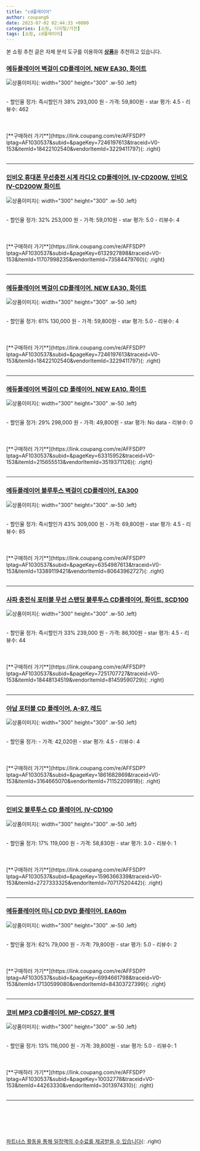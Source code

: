 ```yaml
---
title: "cd플레이어"
author: coupang6
date: 2023-07-02 02:44:33 +0800
categories: [쇼핑, 디이털/가전]
tags: [쇼핑, cd플레이어]
---
```


본 쇼핑 추천 글은 자체 분석 도구를 이용하여 [**상품**](https://link.coupang.com/a/bao1ui)을 추천하고 있습니다.

### [에듀플레이어 벽걸이 CD플레이어, NEW EA30, 화이트](https://link.coupang.com/re/AFFSDP?lptag=AF1030537&subid=&pageKey=7246197613&traceid=V0-153&itemId=18422102540&vendorItemId=3229411797)

![상품이미지](https://thumbnail6.coupangcdn.com/thumbnails/remote/230x230ex/image/retail/images/4332043739311754-9a5d9f6d-aaca-4e11-a6ec-c6779aa6fc1a.jpg){: width="300" height="300" .w-50 .left}


<br>
- 할인율 정가: 즉시할인가 38%  293,000   원
- 가격: 59,800원
- star 평가: 4.5
- 리뷰수: 462
<br>
<br>
<br>
<br>
[**구매하러 가기**](https://link.coupang.com/re/AFFSDP?lptag=AF1030537&subid=&pageKey=7246197613&traceid=V0-153&itemId=18422102540&vendorItemId=3229411797){: .right}
<br>
<br>

---

### [인비오 휴대폰 무선충전 시계 라디오 CD플레이어, IV-CD200W, 인비오 IV-CD200W 화이트](https://link.coupang.com/re/AFFSDP?lptag=AF1030537&subid=&pageKey=6132927898&traceid=V0-153&itemId=11707998235&vendorItemId=73584479760)

![상품이미지](https://thumbnail9.coupangcdn.com/thumbnails/remote/230x230ex/image/rs_quotation_api/xkqgptq5/a7fddc0187dd41c4b318bd320a40124d.jpg){: width="300" height="300" .w-50 .left}


<br>
- 할인율 정가: 32%  253,000   원
- 가격: 59,010원
- star 평가: 5.0
- 리뷰수: 4
<br>
<br>
<br>
<br>
[**구매하러 가기**](https://link.coupang.com/re/AFFSDP?lptag=AF1030537&subid=&pageKey=6132927898&traceid=V0-153&itemId=11707998235&vendorItemId=73584479760){: .right}
<br>
<br>

---

### [에듀플레이어 벽걸이 CD플레이어, NEW EA30, 화이트](https://link.coupang.com/re/AFFSDP?lptag=AF1030537&subid=&pageKey=7246197613&traceid=V0-153&itemId=18422102540&vendorItemId=3229411797)

![상품이미지](https://thumbnail6.coupangcdn.com/thumbnails/remote/230x230ex/image/retail/images/4332043739311754-9a5d9f6d-aaca-4e11-a6ec-c6779aa6fc1a.jpg){: width="300" height="300" .w-50 .left}


<br>
- 할인율 정가: 61%  130,000   원
- 가격: 59,800원
- star 평가: 5.0
- 리뷰수: 4
<br>
<br>
<br>
<br>
[**구매하러 가기**](https://link.coupang.com/re/AFFSDP?lptag=AF1030537&subid=&pageKey=7246197613&traceid=V0-153&itemId=18422102540&vendorItemId=3229411797){: .right}
<br>
<br>

---

### [에듀플레이어 벽걸이 CD 플레이어, NEW EA10, 화이트](https://link.coupang.com/re/AFFSDP?lptag=AF1030537&subid=&pageKey=63315952&traceid=V0-153&itemId=215655513&vendorItemId=3519371126)

![상품이미지](https://thumbnail8.coupangcdn.com/thumbnails/remote/230x230ex/image/retail/images/3234487405115355-5f993208-1ad9-4162-be6f-72f239609cbe.jpg){: width="300" height="300" .w-50 .left}


<br>
- 할인율 정가: 29%  298,000   원
- 가격: 49,800원
- star 평가: No data
- 리뷰수: 0
<br>
<br>
<br>
<br>
[**구매하러 가기**](https://link.coupang.com/re/AFFSDP?lptag=AF1030537&subid=&pageKey=63315952&traceid=V0-153&itemId=215655513&vendorItemId=3519371126){: .right}
<br>
<br>

---

### [에듀플레이어 블루투스 벽걸이 CD플레이어, EA300](https://link.coupang.com/re/AFFSDP?lptag=AF1030537&subid=&pageKey=6354987613&traceid=V0-153&itemId=13389119421&vendorItemId=80643962727)

![상품이미지](https://thumbnail10.coupangcdn.com/thumbnails/remote/230x230ex/image/retail/images/664860889734612-cd20daf9-451a-41b5-890e-53ba873a8334.jpg){: width="300" height="300" .w-50 .left}


<br>
- 할인율 정가: 즉시할인가 43%  309,000   원
- 가격: 69,800원
- star 평가: 4.5
- 리뷰수: 85
<br>
<br>
<br>
<br>
[**구매하러 가기**](https://link.coupang.com/re/AFFSDP?lptag=AF1030537&subid=&pageKey=6354987613&traceid=V0-153&itemId=13389119421&vendorItemId=80643962727){: .right}
<br>
<br>

---

### [사파 충전식 포터블 무선 스탠딩 블루투스 CD플레이어, 화이트, SCD100](https://link.coupang.com/re/AFFSDP?lptag=AF1030537&subid=&pageKey=7251707727&traceid=V0-153&itemId=18448134519&vendorItemId=81459590729)

![상품이미지](https://thumbnail10.coupangcdn.com/thumbnails/remote/230x230ex/image/retail/images/4698486813135235-cc971792-3b26-40af-8947-9e12ef6c6bf9.jpg){: width="300" height="300" .w-50 .left}


<br>
- 할인율 정가: 즉시할인가 33%  239,000   원
- 가격: 86,100원
- star 평가: 4.5
- 리뷰수: 44
<br>
<br>
<br>
<br>
[**구매하러 가기**](https://link.coupang.com/re/AFFSDP?lptag=AF1030537&subid=&pageKey=7251707727&traceid=V0-153&itemId=18448134519&vendorItemId=81459590729){: .right}
<br>
<br>

---

### [아남 포터블 CD 플레이어, A-87, 레드](https://link.coupang.com/re/AFFSDP?lptag=AF1030537&subid=&pageKey=1861682869&traceid=V0-153&itemId=3164665070&vendorItemId=71152209918)

![상품이미지](https://thumbnail6.coupangcdn.com/thumbnails/remote/230x230ex/image/retail/images/2020/07/23/9/5/9393e338-7f19-46d1-8565-97df272d3663.jpg){: width="300" height="300" .w-50 .left}


<br>
- 할인율 정가: 
- 가격: 42,020원
- star 평가: 4.5
- 리뷰수: 4
<br>
<br>
<br>
<br>
[**구매하러 가기**](https://link.coupang.com/re/AFFSDP?lptag=AF1030537&subid=&pageKey=1861682869&traceid=V0-153&itemId=3164665070&vendorItemId=71152209918){: .right}
<br>
<br>

---

### [인비오 블루투스 CD 플레이어, IV-CD100](https://link.coupang.com/re/AFFSDP?lptag=AF1030537&subid=&pageKey=1596366339&traceid=V0-153&itemId=2727333325&vendorItemId=70717520442)

![상품이미지](https://thumbnail7.coupangcdn.com/thumbnails/remote/230x230ex/image/retail/images/2020/05/14/11/0/b575b86e-1701-4e72-8506-50336cfd9465.jpg){: width="300" height="300" .w-50 .left}


<br>
- 할인율 정가: 17%  119,000   원
- 가격: 58,830원
- star 평가: 3.0
- 리뷰수: 1
<br>
<br>
<br>
<br>
[**구매하러 가기**](https://link.coupang.com/re/AFFSDP?lptag=AF1030537&subid=&pageKey=1596366339&traceid=V0-153&itemId=2727333325&vendorItemId=70717520442){: .right}
<br>
<br>

---

### [에듀플레이어 미니 CD DVD 플레이어, EA60m](https://link.coupang.com/re/AFFSDP?lptag=AF1030537&subid=&pageKey=6994661798&traceid=V0-153&itemId=17130599080&vendorItemId=84303727399)

![상품이미지](https://thumbnail9.coupangcdn.com/thumbnails/remote/230x230ex/image/retail/images/2022/12/14/17/1/ac8def8a-55f8-45fc-a7e6-bfda9f9e8cfe.jpg){: width="300" height="300" .w-50 .left}


<br>
- 할인율 정가: 62%  79,000   원
- 가격: 79,800원
- star 평가: 5.0
- 리뷰수: 2
<br>
<br>
<br>
<br>
[**구매하러 가기**](https://link.coupang.com/re/AFFSDP?lptag=AF1030537&subid=&pageKey=6994661798&traceid=V0-153&itemId=17130599080&vendorItemId=84303727399){: .right}
<br>
<br>

---

### [코비 MP3 CD플레이어, MP-CD527, 블랙](https://link.coupang.com/re/AFFSDP?lptag=AF1030537&subid=&pageKey=10032778&traceid=V0-153&itemId=44263330&vendorItemId=3013974310)

![상품이미지](https://thumbnail6.coupangcdn.com/thumbnails/remote/230x230ex/image/product/image/vendoritem/2016/05/13/3013974310/ec0e15d6-a01c-47ce-953a-733ddcc6d295.jpg){: width="300" height="300" .w-50 .left}


<br>
- 할인율 정가: 13%  116,000   원
- 가격: 39,800원
- star 평가: 5.0
- 리뷰수: 1
<br>
<br>
<br>
<br>
[**구매하러 가기**](https://link.coupang.com/re/AFFSDP?lptag=AF1030537&subid=&pageKey=10032778&traceid=V0-153&itemId=44263330&vendorItemId=3013974310){: .right}
<br>
<br>

---
<br><br><br><br><br> [파트너스 활동을 통해 일정액의 수수료를 제공받을 수 있습니다](https://link.coupang.com/a/bao1ui){: .right}